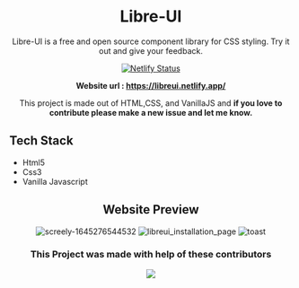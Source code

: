 <div align="center">

# Libre-UI
  
Libre-UI is a free and open source component library for CSS styling. Try it out and give your feedback.
  
[![Netlify Status](https://api.netlify.com/api/v1/badges/a47f3153-941d-4ffc-923b-661422672140/deploy-status)](https://app.netlify.com/sites/libreui/deploys)

**Website url : https://libreui.netlify.app/**

This project is made out of HTML,CSS, and VanillaJS and **if you love to contribute please make a new issue and let me know.**

</div>  

## Tech Stack
- Html5
- Css3
- Vanilla Javascript

<div align="center">
        
        
## Website Preview

<p align="center">
        
![screely-1645276544532](https://user-images.githubusercontent.com/10944610/154802434-7d6e6d6f-c790-47c9-9c68-1250e982829b.png)
![libreui_installation_page](https://user-images.githubusercontent.com/10944610/154802436-f908b65f-dda6-43f8-92ce-abd62e8f6cfb.png)
![toast](https://user-images.githubusercontent.com/10944610/154802457-fd2536ed-2ebe-4cec-bd8d-d46a549ed34c.png)
</p>

### This Project was made with help of these contributors

<p align="center">
        <a href="https://github.com/logan1x/libreui/graphs/contributors">
                <img src="https://contributors-img.web.app/image?repo=logan1x/libreui" />
        </a>
</p>

</div>  
